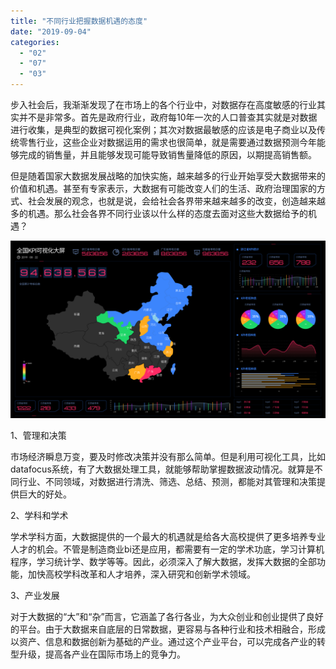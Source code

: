 ```yaml
---
title: "不同行业把握数据机遇的态度"
date: "2019-09-04"
categories: 
  - "02"
  - "07"
  - "03"
---
```


步入社会后，我渐渐发现了在市场上的各个行业中，对数据存在高度敏感的行业其实并不是非常多。首先是政府行业，政府每10年一次的人口普查其实就是对数据进行收集，是典型的数据可视化案例；其次对数据最敏感的应该是电子商业以及传统零售行业，这些企业对数据运用的需求也很简单，就是需要通过数据预测今年能够完成的销售量，并且能够发现可能导致销售量降低的原因，以期提高销售额。

但是随着国家大数据发展战略的加快实施，越来越多的行业开始享受大数据带来的价值和机遇。甚至有专家表示，大数据有可能改变人们的生活、政府治理国家的方式、社会发展的观念，也就是说，会给社会各界带来越来越多的改变，创造越来越多的机遇。那么社会各界不同行业该以什么样的态度去面对这些大数据给予的机遇？

![](images/图表优化-12.png)

1、管理和决策

市场经济瞬息万变，要及时修改决策并没有那么简单。但是利用可视化工具，比如datafocus系统，有了大数据处理工具，就能够帮助掌握数据波动情况。就算是不同行业、不同领域，对数据进行清洗、筛选、总结、预测，都能对其管理和决策提供巨大的好处。

2、学科和学术

学术学科方面，大数据提供的一个最大的机遇就是给各大高校提供了更多培养专业人才的机会。不管是制造商业bi还是应用，都需要有一定的学术功底，学习计算机程序，学习统计学、数学等等。因此，必须深入了解大数据，发挥大数据的全部功能，加快高校学科改革和人才培养，深入研究和创新学术领域。

3、产业发展

对于大数据的“大”和“杂”而言，它涵盖了各行各业，为大众创业和创业提供了良好的平台。由于大数据来自底层的日常数据，更容易与各种行业和技术相融合，形成以资产、信息和数据创新为基础的产业。通过这个产业平台，可以完成各产业的转型升级，提高各产业在国际市场上的竞争力。
